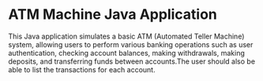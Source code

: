 # ATM Machine Java Application
This Java application simulates a basic ATM (Automated Teller Machine) system, allowing users to perform various banking operations such as user authentication, checking account balances, making withdrawals, making deposits, and transferring funds between accounts.The user should also be able to list the transactions for each account.
